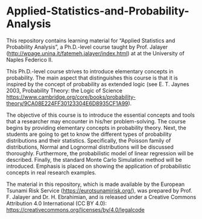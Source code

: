 # Applied-Statistics-and-Probability-Analysis
This repository contains learning material for “Applied Statistics and Probability Analysis”, a Ph.D.-level course taught by Prof. Jalayer (http://wpage.unina.it/fatemeh.jalayer/index.html) at at the University of Naples Federico II.

This Ph.D.-level course strives to introduce elementary concepts in probability. The main aspect that distinguishes this course is that it is inspired by the concept of probability as extended logic (see E. T. Jaynes 2003, Probability Theory: the Logic of Science https://www.cambridge.org/core/books/probability-theory/9CA08E224FF30123304E6D8935CF1A99).

The objective of this course is to introduce the essential concepts and tools that a researcher may encounter in his/her problem-solving. The course begins by providing elementary concepts in probability theory. Next, the students are going to get to know the different types of probability distributions and their statistics. Specifically, the Poisson family of distributions, Normal and Lognormal distributions will be discussed thoroughly. Furthermore, the probabilistic model of linear regression will be described. Finally, the standard Monte Carlo Simulation method will be introduced. Emphasis is placed on showing the application of probabilistic concepts in real research examples.

The material in this repository, which is made available by the European Tsunami Risk Service (https://eurotsunamirisk.org/), was prepared by Prof. F. Jalayer and Dr. H. Ebrahimian, and is released under a Creative Commons Attribution 4.0 International (CC BY 4.0):
https://creativecommons.org/licenses/by/4.0/legalcode